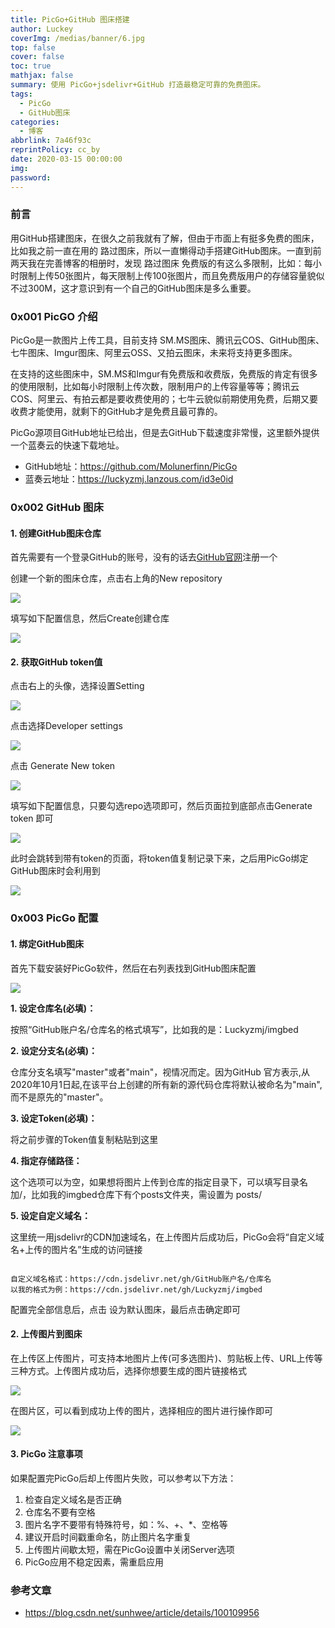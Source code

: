 ```yaml
---
title: PicGo+GitHub 图床搭建
author: Luckey
coverImg: /medias/banner/6.jpg
top: false
cover: false
toc: true
mathjax: false
summary: 使用 PicGo+jsdelivr+GitHub 打造最稳定可靠的免费图床。
tags:
  - PicGo
  - GitHub图床
categories:
  - 博客
abbrlink: 7a46f93c
reprintPolicy: cc_by
date: 2020-03-15 00:00:00
img:
password:
---
```


### 前言

用GitHub搭建图床，在很久之前我就有了解，但由于市面上有挺多免费的图床，比如我之前一直在用的 路过图床，所以一直懒得动手搭建GitHub图床。一直到前两天我在完善博客的相册时，发现 路过图床 免费版的有这么多限制，比如：每小时限制上传50张图片，每天限制上传100张图片，而且免费版用户的存储容量貌似不过300M，这才意识到有一个自己的GitHub图床是多么重要。

### 0x001 PicGO 介绍

PicGo是一款图片上传工具，目前支持 SM.MS图床、腾讯云COS、GitHub图床、七牛图床、Imgur图床、阿里云OSS、又拍云图床，未来将支持更多图床。

在支持的这些图床中，SM.MS和Imgur有免费版和收费版，免费版的肯定有很多的使用限制，比如每小时限制上传次数，限制用户的上传容量等等；腾讯云COS、阿里云、有拍云都是要收费使用的；七牛云貌似前期使用免费，后期又要收费才能使用，就剩下的GitHub才是免费且最可靠的。

PicGo源项目GitHub地址已给出，但是去GitHub下载速度非常慢，这里额外提供一个蓝奏云的快速下载地址。

- GitHub地址：https://github.com/Molunerfinn/PicGo
- 蓝奏云地址：https://luckyzmj.lanzous.com/id3e0id

### 0x002 GitHub 图床

#### 1. 创建GitHub图床仓库

首先需要有一个登录GitHub的账号，没有的话去[GitHub官网](https://github.com/)注册一个

创建一个新的图床仓库，点击右上角的New repository

![](https://s2.loli.net/2022/01/19/V5uKn74oEH8qQgr.png)

填写如下配置信息，然后Create创建仓库

![](https://s2.loli.net/2022/01/19/PYIVyN1cXEC25nf.png)

#### 2. 获取GitHub token值

点击右上的头像，选择设置Setting

![](https://s2.loli.net/2022/01/19/JB17xyQPnclLj4q.png)

点击选择Developer settings 

![](https://cdn.jsdelivr.net/gh/LuckyZmj/imgbed@master/posts/20200529160939.png)

点击 Generate New token

![](https://cdn.jsdelivr.net/gh/LuckyZmj/imgbed@master/posts/20200529161241.png)

填写如下配置信息，只要勾选repo选项即可，然后页面拉到底部点击Generate token 即可

![](https://cdn.jsdelivr.net/gh/LuckyZmj/imgbed@master/posts/20200529161716.png)

此时会跳转到带有token的页面，将token值复制记录下来，之后用PicGo绑定GitHub图床时会利用到

![](https://cdn.jsdelivr.net/gh/LuckyZmj/imgbed@master/posts/20200529162127.png)

### 0x003 PicGo 配置

#### 1. 绑定GitHub图床

首先下载安装好PicGo软件，然后在右列表找到GitHub图床配置

![](https://cdn.jsdelivr.net/gh/LuckyZmj/imgbed@master/posts/20200529163130.png)

**1. 设定仓库名(必填)：** 

按照“GitHub账户名/仓库名的格式填写”，比如我的是：Luckyzmj/imgbed

**2. 设定分支名(必填)：** 

仓库分支名填写"master"或者"main"，视情况而定。因为GitHub 官方表示,从2020年10月1日起,在该平台上创建的所有新的源代码仓库将默认被命名为"main",而不是原先的"master"。

**3. 设定Token(必填)：** 

将之前步骤的Token值复制粘贴到这里

**4. 指定存储路径：** 

这个选项可以为空，如果想将图片上传到仓库的指定目录下，可以填写目录名加/，比如我的imgbed仓库下有个posts文件夹，需设置为 posts/

**5. 设定自定义域名：** 

这里统一用jsdelivr的CDN加速域名，在上传图片后成功后，PicGo会将“自定义域名+上传的图片名”生成的访问链接

```

自定义域名格式：https://cdn.jsdelivr.net/gh/GitHub账户名/仓库名
以我的格式为例：https://cdn.jsdelivr.net/gh/Luckyzmj/imgbed
```

配置完全部信息后，点击 设为默认图床，最后点击确定即可

#### 2. 上传图片到图床

在上传区上传图片，可支持本地图片上传(可多选图片)、剪贴板上传、URL上传等三种方式。上传图片成功后，选择你想要生成的图片链接格式

![](https://cdn.jsdelivr.net/gh/LuckyZmj/imgbed@master/posts/20200529170555.png)

在图片区，可以看到成功上传的图片，选择相应的图片进行操作即可

![](https://cdn.jsdelivr.net/gh/LuckyZmj/imgbed@master/posts/20200529170831.png)

#### 3. PicGo 注意事项

如果配置完PicGo后却上传图片失败，可以参考以下方法：

1. 检查自定义域名是否正确
2. 仓库名不要有空格
3. 图片名字不要带有特殊符号，如：%、+、*、空格等
4. 建议开启时间戳重命名，防止图片名字重复
5. 上传图片间歇太短，需在PicGo设置中关闭Server选项
6. PicGo应用不稳定因素，需重启应用

### 参考文章

- https://blog.csdn.net/sunhwee/article/details/100109956

